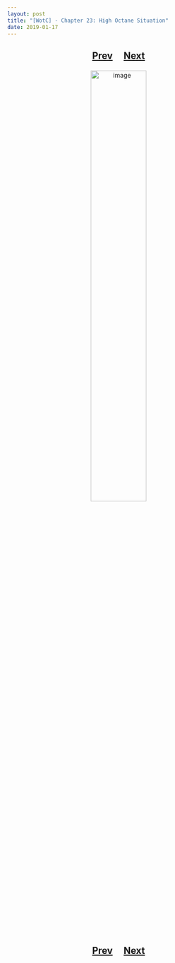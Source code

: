 ```yaml
---
layout: post
title: "[WotC] - Chapter 23: High Octane Situation"
date: 2019-01-17
---
```


<h2>
  <p style="text-align:center;">
    <a href="/wingsofthechorus/archive/2019/01/17/chapter22">Prev</a>
    &nbsp;&nbsp;&nbsp;
    <a href="/wingsofthechorus/archive/">Next</a>
  </p>
</h2>

<p style="text-align:center;">
  <img src="/wingsofthechorus/images/comics/c23.png" width="50%" alt="image"/>
</p>

<h2>
  <p style="text-align:center;">
    <a href="/wingsofthechorus/archive/2019/01/17/chapter22">Prev</a>
    &nbsp;&nbsp;&nbsp;
    <a href="/wingsofthechorus/archive/">Next</a>
  </p>
</h2>
